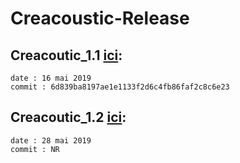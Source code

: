 # Creacoustic-Release

## Creacoutic_1.1 [ici](): 
	date : 16 mai 2019
	commit : 6d839ba8197ae1e1133f2d6c4fb86faf2c8c6e23
	
## Creacoutic_1.2 [ici](): 
	date : 28 mai 2019
	commit : NR